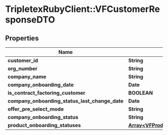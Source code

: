 # TripletexRubyClient::VFCustomerResponseDTO

## Properties
Name | Type | Description | Notes
------------ | ------------- | ------------- | -------------
**customer_id** | **String** |  | [optional] 
**org_number** | **String** |  | [optional] 
**company_name** | **String** |  | [optional] 
**company_onboarding_date** | **Date** |  | [optional] 
**is_contract_factoring_customer** | **BOOLEAN** |  | [optional] 
**company_onboarding_status_last_change_date** | **Date** |  | [optional] 
**offer_pre_select_mode** | **String** |  | [optional] 
**company_onboarding_status** | **String** |  | [optional] 
**product_onboarding_statuses** | [**Array&lt;VFProductOnboardingStatusDTO&gt;**](VFProductOnboardingStatusDTO.md) |  | [optional] 


